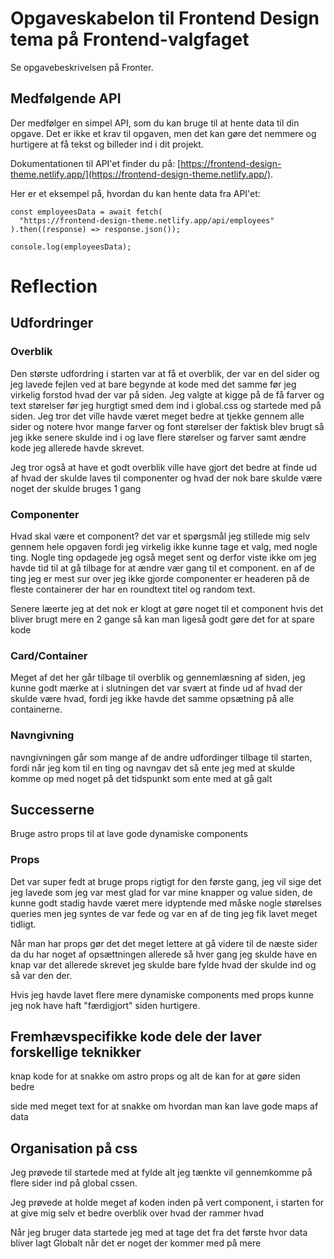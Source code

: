 # Opgaveskabelon til Frontend Design tema på Frontend-valgfaget

Se opgavebeskrivelsen på Fronter.

## Medfølgende API

Der medfølger en simpel API, som du kan bruge til at hente data til din opgave. Det er ikke et krav til opgaven, men det kan gøre det nemmere og hurtigere at få tekst og billeder ind i dit projekt.

Dokumentationen til API'et finder du på: [https://frontend-design-theme.netlify.app/](https://frontend-design-theme.netlify.app/).

Her er et eksempel på, hvordan du kan hente data fra API'et:

```astro
const employeesData = await fetch(
  "https://frontend-design-theme.netlify.app/api/employees"
).then((response) => response.json());

console.log(employeesData);
```

# Reflection

## Udfordringer

### Overblik

Den største udfordring i starten var at få et overblik, der var en del sider og jeg lavede fejlen ved at bare begynde at kode med det samme før jeg virkelig forstod hvad der var på siden. Jeg valgte at kigge på de få farver og text størelser før jeg hurgtigt smed dem ind i global.css og startede med på siden. Jeg tror det ville havde været meget bedre at tjekke gennem alle sider og notere hvor mange farver og font størelser der faktisk blev brugt så jeg ikke senere skulde ind i og lave flere størelser og farver samt ændre kode jeg allerede havde skrevet.

Jeg tror også at have et godt overblik ville have gjort det bedre at finde ud af hvad der skulde laves til componenter og hvad der nok bare skulde være noget der skulde bruges 1 gang

### Componenter

Hvad skal være et component? det var et spørgsmål jeg stillede mig selv gennem hele opgaven fordi jeg virkelig ikke kunne tage et valg, med nogle ting. Nogle ting opdagede jeg også meget sent og derfor viste ikke om jeg havde tid til at gå tilbage for at ændre vær gang til et component. en af de ting jeg er mest sur over jeg ikke gjorde componenter er headeren på de fleste containerer der har en roundtext titel og random text.

Senere læerte jeg at det nok er klogt at gøre noget til et component hvis det bliver brugt mere en 2 gange så kan man ligeså godt gøre det for at spare kode

### Card/Container

Meget af det her går tilbage til overblik og gennemlæsning af siden, jeg kunne godt mærke at i slutningen det var svært at finde ud af hvad der skulde være hvad, fordi jeg ikke havde det samme opsætning på alle containerne.

### Navngivning

navngivningen går som mange af de andre udfordinger tilbage til starten, fordi når jeg kom til en ting og navngav det så ente jeg med at skulde komme op med noget på det tidspunkt som ente med at gå galt

## Successerne

Bruge astro props til at lave gode dynamiske components

### Props

Det var super fedt at bruge props rigtigt for den første gang, jeg vil sige det jeg lavede som jeg var mest glad for var mine knapper og value siden, de kunne godt stadig havde været mere idyptende med måske nogle størelses queries men jeg syntes de var fede og var en af de ting jeg fik lavet meget tidligt.

Når man har props gør det det meget lettere at gå videre til de næste sider da du har noget af opsættningen allerede så hver gang jeg skulde have en knap var det allerede skrevet jeg skulde bare fylde hvad der skulde ind og så var den der.

Hvis jeg havde lavet flere mere dynamiske components med props kunne jeg nok have haft "færdigjort" siden hurtigere.

## Fremhævspecifikke kode dele der laver forskellige teknikker

knap kode for at snakke om astro props og alt de kan for at gøre siden bedre

side med meget text for at snakke om hvordan man kan lave gode maps af data

## Organisation på css

Jeg prøvede til startede med at fylde alt jeg tænkte vil gennemkomme på flere sider ind på global cssen.

Jeg prøvede at holde meget af koden inden på vert component, i starten for at give mig selv et bedre overblik over hvad der rammer hvad

Når jeg bruger data startede jeg med at tage det fra det første
hvor data bliver lagt
Globalt når det er noget der kommer med på mere
